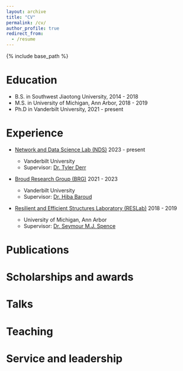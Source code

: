```yaml
---
layout: archive
title: "CV"
permalink: /cv/
author_profile: true
redirect_from:
  - /resume
---
```


{% include base_path %}


Education
======
* B.S. in Southwest Jiaotong University, 2014 - 2018
* M.S. in University of Michigan, Ann Arbor, 2018 - 2019
* Ph.D in Vanderbilt University, 2021 - present

Experience
======
* [Network and Data Science Lab (NDS)](https://nds-vu.github.io/)           2023 - present
  * Vanderbilt University 
  * Supervisor: [Dr. Tyler Derr](https://tylersnetwork.github.io/)

* [Broud Research Group (BRG)](https://hibabaroud.com/)           2021 - 2023
  * Vanderbilt University 
  * Supervisor: [Dr. Hiba Baroud](https://hibabaroud.com/people/)

* [Resilient and Efficient Structures Laboratory (RESLab)](https://reslab.engin.umich.edu/)           2018 - 2019
  * University of Michigan, Ann Arbor
  * Supervisor: [Dr. Seymour M.J. Spence](https://reslab.engin.umich.edu/people)

Publications
======
<!--   <ul>{% for post in site.publications %}
    {% include archive-single-cv.html %}
  {% endfor %}</ul> -->
  
Scholarships and awards
======
<!-- * Currently signed in to 43 different slack teams -->
  
Talks
======
<!--   <ul>{% for post in site.talks %}
    {% include archive-single-talk-cv.html %}
  {% endfor %}</ul> -->
  
Teaching
======
<!-- <ul>{% for post in site.teaching %}
    {% include archive-single-cv.html %}
  {% endfor %}</ul> -->
  
Service and leadership
======
<!-- * Currently signed in to 43 different slack teams -->
